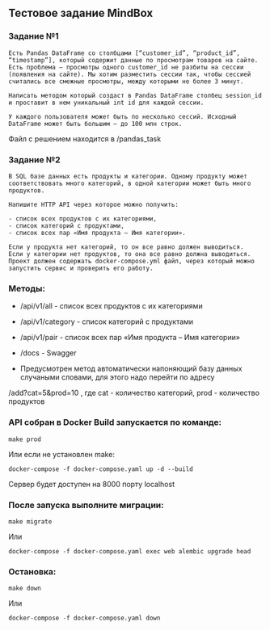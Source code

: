 ## Тестовое задание MindBox

### Задание №1
```
Есть Pandas DataFrame со столбцами [“customer_id”, “product_id”, “timestamp”], который содержит данные по просмотрам товаров на сайте. Есть проблема – просмотры одного customer_id не разбиты на сессии (появления на сайте). Мы хотим разместить сессии так, чтобы сессией считались все смежные просмотры, между которыми не более 3 минут.

Написать методом который создаст в Pandas DataFrame столбец session_id и проставит в нем уникальный int id для каждой сессии.

У каждого пользователя может быть по несколько сессий. Исходный DataFrame может быть большим – до 100 млн строк.
```

Файл с решением находится в /pandas_task

### Задание №2
```
В SQL базе данных есть продукты и категории. Одному продукту может соответствовать много категорий, в одной категории может быть много продуктов.

Напишите HTTP API через которое можно получить:

- список всех продуктов с их категориями,
- список категорий с продуктами,
- список всех пар «Имя продукта – Имя категории».

Если у продукта нет категорий, то он все равно должен выводиться.
Если у категории нет продуктов, то она все равно должна выводиться.
Проект должен содержать docker-compose.yml файл, через который можно запустить сервис и проверить его работу.
```
### Методы:
- /api/v1/all - список всех продуктов с их категориями
- /api/v1/category - список категорий с продуктами
- /api/v1/pair - список всех пар «Имя продукта – Имя категории»
- /docs - Swagger

- Предусмотрен метод автоматически напоняющий базу данных случаными словами,
для этого надо перейти по адресу

/add?cat=5&prod=10 ,
где cat - количество категорий, prod - количество продуктов

### API собран в Docker Build запускается по команде:
```
make prod
```
Или если не установлен make:
```
docker-compose -f docker-compose.yaml up -d --build
```
Сервер будет доступен на 8000 порту localhost

### После запуска выполните миграции:
```
make migrate
```
Или
```
docker-compose -f docker-compose.yaml exec web alembic upgrade head
```
### Остановка:
```
make down
```
Или
```
docker-compose -f docker-compose.yaml down
```

